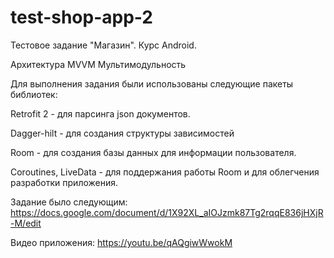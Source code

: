 # test-shop-app-2
Тестовое задание "Магазин". Курс Android. 

Архитектура MVVM
Мультимодульность

Для выполнения задания были использованы следующие пакеты библиотек:

Retrofit 2 - для парсинга json документов. 

Dagger-hilt - для создания структуры зависимостей 

Room - для создания базы данных для информации пользователя. 

Coroutines, LiveData - для поддержания работы Room и для облегчения разработки приложения.

Задание было следующим: 
https://docs.google.com/document/d/1X92XL_aIOJzmk87Tg2rqqE836jHXjR-M/edit

Видео приложения: 
https://youtu.be/qAQgiwWwokM
